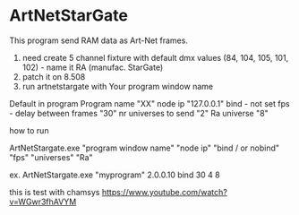 # ArtNetStarGate


This program send RAM data as Art-Net frames.


1. need create 5 channel fixture with default dmx values (84, 104, 105, 101, 102) - name it RA (manufac. StarGate)
2. patch it on 8.508
3. run artnetstargate with Your program window name

Default in program
Program name "XX"
node ip "127.0.0.1"
bind - not set
fps - delay between frames "30"
nr universes to send "2"
Ra universe "8"



how to run

ArtNetStargate.exe "program window name" "node ip" "bind / or nobind" "fps" "universes" "Ra"


ex. ArtNetStargate.exe "myprogram" 2.0.0.10 bind 30 4 8




this is test with chamsys
https://www.youtube.com/watch?v=WGwr3fhAVYM

